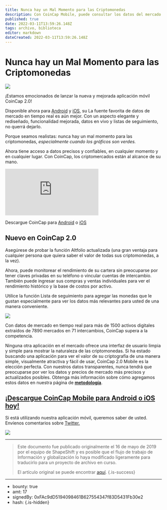 ```yaml
---
title: Nunca hay un Mal Momento para las Criptomonedas
description: Con CoinCap Mobile, puede consultar los datos del mercado en tiempo real en cualquier momento y en cualquier lugar.
published: true
date: 2022-03-11T13:59:26.148Z
tags: archivo, biblioteca
editor: markdown
dateCreated: 2022-03-11T13:59:26.148Z
---
```


# Nunca hay un Mal Momento para las Criptomonedas

![](https://assets.website-files.com/5e9a09610b7dce71f87f7f17/5e9fe29ddf8913d2279dc5e1_1_DlrsI1Zf39aAVQkJin3YgQ.png)

¡Estamos emocionados de lanzar la nueva y mejorada aplicación móvil CoinCap 2.0!

Disponible ahora para [Android](http://bit.ly/2WTkY65) y [iOS](https://itunes.apple.com/app/apple-store/id1074052280?pt=117805718&ct=Medium&mt=8), su La fuente favorita de datos de mercado en tiempo real es aún mejor. Con un aspecto elegante y rediseñado, funcionalidad mejorada, datos en vivo y listas de seguimiento, no querrá dejarlo.

Porque seamos realistas: nunca hay un mal momento para las criptomonedas, *especialmente cuando los gráficos son verdes.*

Ahora tiene acceso a datos precisos y confiables, en cualquier momento y en cualquier lugar. Con CoinCap, los criptomercados están al alcance de su mano.

<iframe allowfullscreen="" frameborder="0" scrolling="auto" src="https://cdn.embedly.com/widgets/media.html?src=https%3A%2F%2Fwww.youtube.com%2Fembed%2FPV71ag6Rojw%3Ffeature%3Doembed&amp;url=http%3A%2F%2Fwww.youtube.com%2Fwatch%3Fv%3DPV71ag6Rojw&amp;image=https%3A%2F%2Fi.ytimg.com%2Fvi%2FPV71ag6Rojw%2Fhqdefault.jpg&amp;key=a19fcc184b9711e1b4764040d3dc5c07&amp;type=text%2Fhtml&amp;schema=youtube"></iframe>

Descargue CoinCap para [Android](http://bit.ly/2WTkY65) o [iOS](https://itunes.apple.com/app/apple-store/id1074052280?pt=117805718&ct=Medium&mt=8)

## Nuevo en CoinCap 2.0

Asegúrese de probar la función Altfolio actualizada (una gran ventaja para cualquier persona que quiera saber el valor de todas sus criptomonedas, a la vez).

Ahora, puede monitorear el rendimiento de su cartera sin preocuparse por tener claves privadas en su teléfono o vincular cuentas de intercambio. También puede ingresar sus compras y ventas individuales para ver el rendimiento histórico y la base de costos por activo.

Utilice la función Lista de seguimiento para agregar las monedas que le gustan especialmente para ver los datos más relevantes para usted de una manera conveniente.

![](https://assets.website-files.com/max/2048/0*z72R2rwELrask6LX)

Con datos de mercado en tiempo real para más de 1500 activos digitales extraídos de 7890 mercados en 71 intercambios, CoinCap supera a la competencia.

Ninguna otra aplicación en el mercado ofrece una interfaz de usuario limpia y simple para mostrar la naturaleza de las criptomonedas. Si ha estado buscando una aplicación para ver el valor de su criptografía de una manera simple, visualmente atractiva y fácil de usar, CoinCap 2.0 Mobile es la elección perfecta. Con nuestros datos transparentes, nunca tendrá que preocuparse por ver los datos y precios de mercado más precisos y actualizados posibles. Obtenga más información sobre cómo agregamos estos datos en nuestra página de [**metodología**](https://coincap.io/methodology).

## [**¡Descargue CoinCap Mobile para Android o iOS hoy!**](https://pages.shapeshift.com/coincap-mobile/)

Si está utilizando nuestra aplicación móvil, queremos saber de usted. Envíenos comentarios sobre [Twitter.](http://twitter.com/ShapeShift_io) <br/> 

[![](https://assets.website-files.com/max/2048/0*HafIyClqADfDUSVq)](https://pages.shapeshift.com/coincap-mobile/)

---

>Este documento fue publicado originalmente el 16 de mayo de 2019 por el equipo de ShapeShift y es posible que el flujo de trabajo de Información y globalización lo haya modificado ligeramente para traducirlo para un proyecto de archivo en curso.
>
> El artículo original se puede encontrar [aquí](https://shapeshift.com/library/theres-never-a-bad-time-for-crypto).
{.is-success}

---

- bounty: true
- amt: 17
- signedBy: 0xFAc9dD5194098461B627554347f83D5431Fb30e2
- hash: 
{.is-hidden}